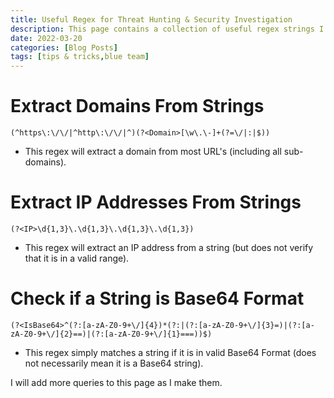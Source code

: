 ```yaml
---
title: Useful Regex for Threat Hunting & Security Investigation
description: This page contains a collection of useful regex strings I have created or found while investigating incidents & writing detections.
date: 2022-03-20
categories: [Blog Posts]
tags: [tips & tricks,blue team]
---
```

# Extract Domains From Strings

```
(^https\:\/\/|^http\:\/\/|^)(?<Domain>[\w\.\-]+(?=\/|:|$))
```
- This regex will extract a domain from most URL's (including all sub-domains).

# Extract IP Addresses From Strings
```
(?<IP>\d{1,3}\.\d{1,3}\.\d{1,3}\.\d{1,3})
```
- This regex will extract an IP address from a string (but does not verify that it is in a valid range).

# Check if a String is Base64 Format
```
(?<IsBase64>^(?:[a-zA-Z0-9+\/]{4})*(?:|(?:[a-zA-Z0-9+\/]{3}=)|(?:[a-zA-Z0-9+\/]{2}==)|(?:[a-zA-Z0-9+\/]{1}===))$)
```
- This regex simply matches a string if it is in valid Base64 Format (does not necessarily mean it is a Base64 string).

I will add more queries to this page as I make them.